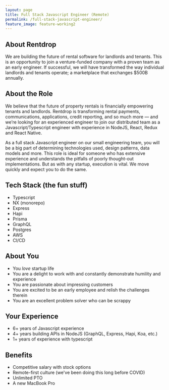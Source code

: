 ```yaml
---
layout: page
title: Full Stack Javascript Engineer (Remote)
permalink: /full-stack-javascript-engineer/
feature_image: feature-working2
---
```


## About Rentdrop
We are building the future of rental software for landlords and tenants. This is an opportunity to join a venture-funded company with a proven team as an early engineer. If successful, we will have transformed the way individual landlords and tenants operate; a marketplace that exchanges $500B annually.

## About the Role
We believe that the future of property rentals is financially empowering tenants and landlords. Rentdrop is transforming rental payments, communications, applications, credit reporting, and so much more — and we’re looking for an experienced engineer to join our distributed team as a Javascript/Typescript engineer with experience in NodeJS, React, Redux and React Native.

As a full stack Javascript engineer on our small engineering team, you will be a big part of determining technologies used, design patterns, data models and more. This role is ideal for someone who has extensive experience and understands the pitfalls of poorly thought-out implementations. But as with any startup, execution is vital. We move quickly and expect you to do the same.

## Tech Stack (the fun stuff)
- Typescript
- NX (monorepo)
- Express
- Hapi
- Prisma
- GraphQL
- Postgres
- AWS
- CI/CD

## About You
- You _love_ startup life
- You are a delight to work with and constantly demonstrate humility and experience
- You are passionate about impressing customers
- You are excited to be an early employee and relish the challenges therein
- You are an excellent problem solver who can be scrappy

## Your Experience
- 6+ years of Javascript experience
- 4+ years building APIs in NodeJS (GraphQL, Express, Hapi, Koa, etc.)
- 1+ years of experience with typescript

## Benefits
- Competitive salary with stock options
- Remote-first culture (we've been doing this long before COVID)
- Unlimited PTO
- A new MacBook Pro
